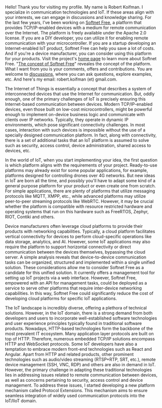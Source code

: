 Hello! Thank you for visiting my profile. My name is Robert Koifman. I specialize in communication technologies and IoT. If these areas align with your interests, we can engage in discussions and knowledge sharing. For the last few years, I’ve been working on [Softnet Free](https://github.com/softnet-free), a platform that provides TCP/IP-enabled devices with a medium for remote communication over the Internet. The platform is freely available under the Apache 2.0 license. If you are a DIY developer, you can utilize it for enabling remote communication with your microcontroller. If you are a startup developing an Internet-enabled IoT product, Softnet Free can help you save a lot of costs. And if you're a device manufacturer, you can consider using this platform for your products. Visit the project's [home page](https://github.com/softnet-free) to learn more about Softnet Free. "[The concept of Softnet Free](https://github.com/orgs/Softnet-Free/discussions/2)" reveales the concept of the platform. What I want from you is your comments, offers and contributions. You are welcome to [discussions](https://github.com/orgs/Softnet-Free/discussions), where you can ask questions, explore examples, etc. And here's my email: robert.koifman (et) gmail.com.

The Internet of Things is essentially a concept that describes a system of interconnected devices that use the Internet for communication. But, oddly enough, one of the primary challenges of IoT is precisely ensuring this Internet-based communication between devices. Modern TCP/IP-enabled devices, even those built on low-cost microcontrollers, might be powerful enough to implement on-device business logic and communicate with clients over IP networks. Typically, they operate in dynamic IP environments, which pose significant connectivity challenges. In most cases, interaction with such devices is impossible without the use of a specially designed communication platform. In fact, along with connectivity, there is a set of additional tasks that an IoT platform is assumed to solve such as security, access control, device administration, shared access to devices, etc.  

In the world of IoT, when you start implementing your idea, the first question is which platform aligns with the requirements of your project. Ready-to-use platforms may already exist for some popular applications, for example, platforms designed for controlling drones over 4G networks. But new ideas in IoT are born all the time, and possibly you'll have to adapt some kind of a general purpose platform for your product or even create one from scratch. For simple applications, there are plenty of platforms that utilize messaging protocols like MQTT, XMPP, etc., while advanced platforms may utilize peer-to-peer streaming protocols like WebRTC. However, it may be crucial whether the platform is compatible with resource restricted hardware and operating systems that run on this hardware such as FreeRTOS, Zephyr, RIOT, Contiki and others.  

Device manufacturers often leverage cloud platforms to provide their products with networking capabilities. Typically, a cloud platform facilitates vertical connectivity for devices to perform cloud-specific operations like data storage, analytics, and AI. However, some IoT applications may also require the platform to support horizontal connectivity or direct communication between the devices themselves, bypassing the cloud server. A simple analysis reveals that device-to-device communication tasks can be organized, structured and implemented within a single unified solution. These considerations allow me to consider Softnet Free as a candidate for this unified solution. It currently offers a management tool for setting up IoT projects via a web interface. However, Softnet Free, empowered with an API for management tasks, could be deployed as a service to serve other platforms that require inter-device networking capabilities. In this way, Softnet Free could significantly reduce the cost of developing cloud platforms for specific IoT applications.  

The IoT landscape is incredibly diverse, offering a plethora of technical solutions. However, in the IoT domain, there is a strong demand from both developers and users to incorporate well-established software technologies and user experience principles typically found in traditional software products. Nowadays, HTTP-based technologies form the backbone of the most prevalent IT ecosystem. Many application layer protocols are built on top of HTTP. Therefore, numerous embedded TCP/IP solutions encompass HTTP and WebSocket protocols. Some IoT developers have also a temptation to embrace modern front-end technologies such as React and Angular. Apart from HTTP and related products, other prominent technologies such as audio/video streaming (RTSP+RTP, SRT, etc.), remote device management (SSH, VNC, RDP) and others are also in demand in IoT. However, the primary challenge in adapting these traditional technologies lies in addressing issues related to remote communication between devices, as well as concerns pertaining to security, access control and device management. To address these issues, I started developing a new platform mechanism called Protocol Extensions. This mechanism aims to ensure seamless integration of widely used communication protocols into the IoT/IIoT domain.

<!--
**Robert-Koifman/robert-koifman** is a ✨ _special_ ✨ repository because its `README.md` (this file) appears on your GitHub profile.

Here are some ideas to get you started:

- 🔭 I’m currently working on ...
- 🌱 I’m currently learning ...
- 👯 I’m looking to collaborate on ...
- 🤔 I’m looking for help with ...
- 💬 Ask me about ...
- 📫 How to reach me: ...
- 😄 Pronouns: ...
- ⚡ Fun fact: ...
-->
